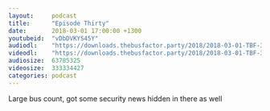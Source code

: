 ```yaml
---
layout:     podcast
title:      "Episode Thirty"
date:       2018-03-01 17:00:00 +1300
youtubeid:  "vDbDVKYS45Y"
audiodl:    "https://downloads.thebusfactor.party/2018/2018-03-01-TBF-30.mp3"
videodl:    "https://downloads.thebusfactor.party/2018/2018-03-01-TBF-30.mp4"
audiosize:  63785325
videosize:  333334427
categories: podcast
---
```

Large bus count, got some security news hidden in there as well
